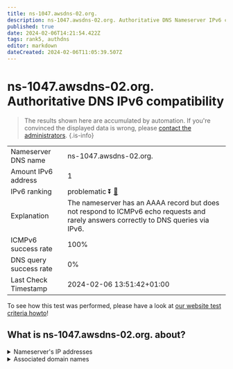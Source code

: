 ```yaml
---
title: ns-1047.awsdns-02.org.
description: ns-1047.awsdns-02.org. Authoritative DNS Nameserver IPv6 compatibility
published: true
date: 2024-02-06T14:21:54.422Z
tags: rank5, authdns
editor: markdown
dateCreated: 2024-02-06T11:05:39.507Z
---
```


# ns-1047.awsdns-02.org. Authoritative DNS IPv6 compatibility

> The results shown here are accumulated by automation. If you're convinced the displayed data is wrong, please [contact the administrators](/howto/chat). 
{.is-info}




|   |   |
| - | - |
| Nameserver DNS name | ns-1047.awsdns-02.org.
| Amount IPv6 address | 1
| IPv6 ranking | problematic :arrow_double_down: [🔗](/howto/ranking) |
| Explanation | The nameserver has an AAAA record but does not respond to ICMPv6 echo requests and rarely answers correctly to DNS queries via IPv6. |
| ICMPv6 success rate | 100%|
| DNS query success rate | 0% |
| Last Check Timestamp | 2024-02-06 13:51:42+01:00 |

To see how this test was performed, please have a look at [our website test criteria howto](/howto/testcriteria/authdns)!


## What is ns-1047.awsdns-02.org. about?




<details>
<summary>Nameserver's IP addresses</summary>

2600:9000:5304:1700::1

</details>



<details>
<summary>Associated domain names</summary>

www.mongodb.com

</details>
